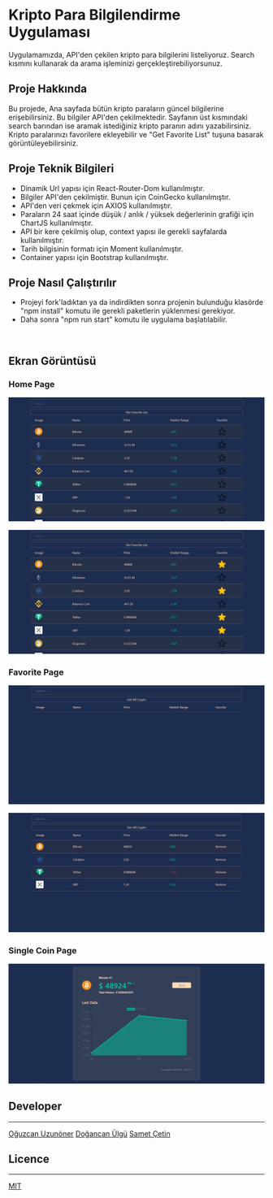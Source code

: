 # Kripto Para Bilgilendirme Uygulaması

Uygulamamızda, API'den çekilen kripto para bilgilerini listeliyoruz. Search kısmını kullanarak da arama işleminizi gerçekleştirebiliyorsunuz.

## Proje Hakkında

Bu projede, Ana sayfada bütün kripto paraların güncel bilgilerine erişebilirsiniz. Bu bilgiler API'den çekilmektedir. Sayfanın üst kısmındaki search barından ise aramak istediğiniz kripto paranın adını yazabilirsiniz. Kripto paralarınızı favorilere ekleyebilir ve "Get Favorite List" tuşuna basarak görüntüleyebilirsiniz.

## Proje Teknik Bilgileri

* Dinamik Url yapısı için React-Router-Dom kullanılmıştır.
* Bilgiler API'den çekilmiştir. Bunun için CoinGecko kullanılmıştır.
* API'den veri çekmek için AXIOS kullanılmıştır.
* Paraların 24 saat içinde düşük / anlık / yüksek değerlerinin grafiği için ChartJS kullanılmıştır.
* API bir kere çekilmiş olup, context yapısı ile gerekli sayfalarda kullanılmıştır.
* Tarih bilgisinin formatı için Moment kullanılmıştır.
* Container yapısı için Bootstrap kullanılmıştır.



## Proje Nasıl Çalıştırılır

- Projeyi fork'ladıktan ya da indirdikten sonra projenin bulunduğu klasörde "npm install" komutu ile gerekli paketlerin yüklenmesi gerekiyor.
- Daha sonra "npm run start" komutu ile uygulama başlatılabilir.

<br>

## Ekran Görüntüsü

### Home Page

<p align="center">
  <img src="readme_image/home_1.PNG" alt="Home">
</p>
<p align="center">
  <img src="readme_image/home_2.PNG" alt="Home">
</p>

### Favorite Page

<p align="center">
  <img src="readme_image/favorite_1.PNG" alt="Favorite"/>
</p>
<p align="center">
  <img src="readme_image/favorite_2.PNG" alt="Favorite"/>
</p>

### Single Coin Page

<p align="center">
  <img src="readme_image/single.PNG" alt="Single"/>
</p>

## Developer
---
[Oğuzcan Uzunöner](https://github.com/oguzcanuzunoner)
[Doğancan Ülgü](https://github.com/dogancanulgu)
[Samet Çetin](https://github.com/imsamet)

## Licence
---
[MIT](https://choosealicense.com/licenses/mit/)
